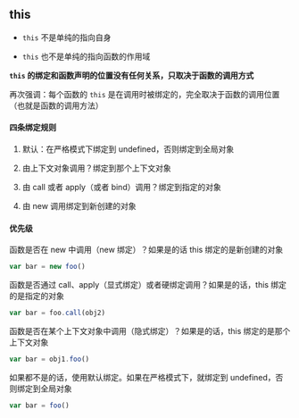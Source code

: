 ## this 

* ```this``` 不是单纯的指向自身

* ```this``` 也不是单纯的指向函数的作用域

**```this``` 的绑定和函数声明的位置没有任何关系，只取决于函数的调用方式**

再次强调：每个函数的 ```this``` 是在调用时被绑定的，完全取决于函数的调用位置（也就是函数的调用方法）

#### 四条绑定规则

1. 默认：在严格模式下绑定到 undefined，否则绑定到全局对象

2. 由上下文对象调用？绑定到那个上下文对象

3. 由 call 或者 apply（或者 bind）调用？绑定到指定的对象

4. 由 new 调用绑定到新创建的对象

#### 优先级

函数是否在 new 中调用（new 绑定）？如果是的话 this 绑定的是新创建的对象

```js
var bar = new foo()
```

函数是否通过 call、apply（显式绑定）或者硬绑定调用？如果是的话，this 绑定的是指定的对象

```js
var bar = foo.call(obj2)
```

函数是否在某个上下文对象中调用（隐式绑定）？如果是的话，this 绑定的是那个上下文对象

```js
var bar = obj1.foo()
```

如果都不是的话，使用默认绑定。如果在严格模式下，就绑定到 undefined，否则绑定到全局对象

```js
var bar = foo()
```
